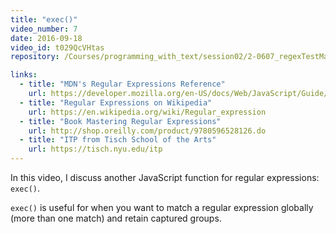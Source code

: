 ```yaml
---
title: "exec()"
video_number: 7
date: 2016-09-18
video_id: t029QcVHtas
repository: /Courses/programming_with_text/session02/2-0607_regexTestMatchExec

links:
  - title: "MDN's Regular Expressions Reference"
    url: https://developer.mozilla.org/en-US/docs/Web/JavaScript/Guide/Regular_Expressions
  - title: "Regular Expressions on Wikipedia"
    url: https://en.wikipedia.org/wiki/Regular_expression
  - title: "Book Mastering Regular Expressions"
    url: http://shop.oreilly.com/product/9780596528126.do
  - title: "ITP from Tisch School of the Arts"
    url: https://tisch.nyu.edu/itp
---
```


In this video, I discuss another JavaScript function for regular expressions: `exec()`.

`exec()` is useful for when you want to match a regular expression globally (more than one match) and retain captured groups.
